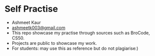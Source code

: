 # Self Practise
- Ashmeet Kaur
- ashmeetk003@gmail.com
- This repo showcase my practise through sources such as BroCode, CS50.
- Projects are public to showcase my work.
- For students: may use this as reference but do not plagiarise:)
